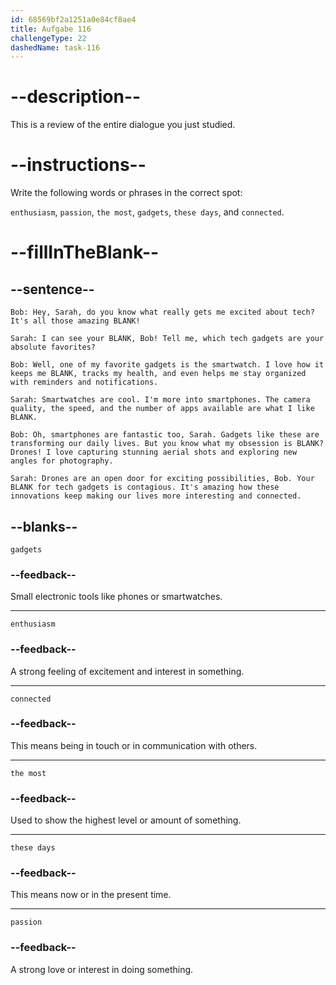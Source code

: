 ```yaml
---
id: 68569bf2a1251a0e84cf8ae4
title: Aufgabe 116
challengeType: 22
dashedName: task-116
---
```


<!-- REVIEW -->

# --description--

This is a review of the entire dialogue you just studied.

# --instructions--

Write the following words or phrases in the correct spot:

`enthusiasm`, `passion`, `the most`, `gadgets`, `these days`, and `connected`.

# --fillInTheBlank--

## --sentence--

`Bob: Hey, Sarah, do you know what really gets me excited about tech? It's all those amazing BLANK!`

`Sarah: I can see your BLANK, Bob! Tell me, which tech gadgets are your absolute favorites?`

`Bob: Well, one of my favorite gadgets is the smartwatch. I love how it keeps me BLANK, tracks my health, and even helps me stay organized with reminders and notifications.`

`Sarah: Smartwatches are cool. I'm more into smartphones. The camera quality, the speed, and the number of apps available are what I like BLANK.`

`Bob: Oh, smartphones are fantastic too, Sarah. Gadgets like these are transforming our daily lives. But you know what my obsession is BLANK? Drones! I love capturing stunning aerial shots and exploring new angles for photography.`

`Sarah: Drones are an open door for exciting possibilities, Bob. Your BLANK for tech gadgets is contagious. It's amazing how these innovations keep making our lives more interesting and connected.`

## --blanks--

`gadgets`

### --feedback--

Small electronic tools like phones or smartwatches.

---

`enthusiasm`

### --feedback--

A strong feeling of excitement and interest in something.

---

`connected`

### --feedback--

This means being in touch or in communication with others.

---

`the most`

### --feedback--

Used to show the highest level or amount of something.

---

`these days`

### --feedback--

This means now or in the present time.

---

`passion`

### --feedback--

A strong love or interest in doing something.
